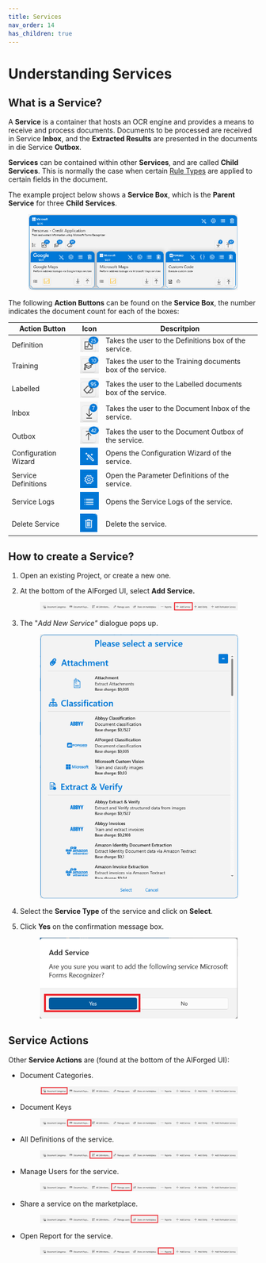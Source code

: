 ```yaml
---
title: Services
nav_order: 14
has_children: true
---
```


# Understanding Services

## What is a Service?

A **Service** is a container that hosts an OCR engine and provides a means to receive and process documents. Documents to be processed are received in Service **Inbox**, and the **Extracted Results** are presented in the documents in die Service **Outbox**.

**Services** can be contained within other **Services**, and are called **Child Services**. This is normally the case when certain [Rule Types](../rules-engine/rules-engine.md) are applied to certain fields in the document.

The example project below shows a **Service Box**, which is the **Parent Service** for three **Child Services**.

<figure><img src="../.gitbook/assets/image (11) (2).png" alt=""><figcaption></figcaption></figure>

The following **Action Buttons** can be found on the **Service Box**, the number indicates the document count for each of the boxes:

| Action Button        | Icon                                            | Descritpion                                                  |
| -------------------- | ----------------------------------------------- | ------------------------------------------------------------ |
| Definition           | ![](<../.gitbook/assets/image (14) (2).png>)    | Takes the user to the Definitions box of the service.        |
| Training             | ![](<../.gitbook/assets/image (26).png>)        | Takes the user to the Training documents box of the service. |
| Labelled             | ![](<../.gitbook/assets/image (8) (1).png>)     | Takes the user to the Labelled documents box of the service. |
| Inbox                | ![](<../.gitbook/assets/image (6) (2) (1).png>) | Takes the user to the Document Inbox of the service.         |
| Outbox               | ![](<../.gitbook/assets/image (15) (3).png>)    | Takes the user to the Document Outbox of the service.        |
| Configuration Wizard | ![](<../.gitbook/assets/image (12) (2).png>)    | Opens the Configuration Wizard of the service.               |
| Service Definitions  | ![](<../.gitbook/assets/image (3) (2).png>)     | Open the Parameter Definitions of the service.               |
| Service Logs         | ![](<../.gitbook/assets/image (10) (5).png>)    | Opens the Service Logs of the service.                       |
| Delete Service       | ![](<../.gitbook/assets/image (16) (4).png>)    | Delete the service.                                          |

## How to create a Service?

1. Open an existing Project, or create a new one.
2.  At the bottom of the AIForged UI, select **Add Service.**

    <figure><img src="../.gitbook/assets/image (20) (3).png" alt=""><figcaption></figcaption></figure>
3.  The "_Add New Service"_ dialogue pops up.

    <figure><img src="../.gitbook/assets/image (9) (3).png" alt=""><figcaption></figcaption></figure>
4. Select the **Service Type** of the service and click on **Select**.
5.  Click **Yes** on the confirmation message box.

    <figure><img src="../.gitbook/assets/image (22) (2).png" alt=""><figcaption></figcaption></figure>

## Service Actions

Other **Service Actions** are (found at the bottom of the AIForged UI):

*   Document Categories.

    <figure><img src="../.gitbook/assets/image (24) (1).png" alt=""><figcaption></figcaption></figure>
*   Document Keys

    <figure><img src="../.gitbook/assets/image (18).png" alt=""><figcaption></figcaption></figure>
*   All Definitions of the service.

    <figure><img src="../.gitbook/assets/image (25) (5).png" alt=""><figcaption></figcaption></figure>
*   Manage Users for the service.

    <figure><img src="../.gitbook/assets/image (17) (1).png" alt=""><figcaption></figcaption></figure>
*   Share a service on the marketplace.

    <figure><img src="../.gitbook/assets/image (13) (3).png" alt=""><figcaption></figcaption></figure>
*   Open Report for the service.

    <figure><img src="../.gitbook/assets/image (21) (2).png" alt=""><figcaption></figcaption></figure>

